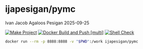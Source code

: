 ijapesigan/pymc
================
Ivan Jacob Agaloos Pesigan
2025-09-25

<!-- README.md is generated from .setup/readme/README.Rmd. Please edit that file -->

<!-- badges: start -->

[![Make
Project](https://github.com/ijapesigan/docker-pymc/actions/workflows/make.yml/badge.svg)](https://github.com/ijapesigan/docker-pymc/actions/workflows/make.yml)
[![Docker Build and Push
\[multi\]](https://github.com/ijapesigan/docker-pymc/actions/workflows/docker-build-push-multi.yml/badge.svg)](https://github.com/ijapesigan/docker-pymc/actions/workflows/docker-build-push-multi.yml)
[![Shell
Check](https://github.com/ijapesigan/docker-pymc/actions/workflows/shellcheck.yml/badge.svg)](https://github.com/ijapesigan/docker-pymc/actions/workflows/shellcheck.yml)
<!-- badges: end -->

``` bash
docker run --rm -p 8888:8888 -v "$PWD":/work ijapesigan/pymc
```
